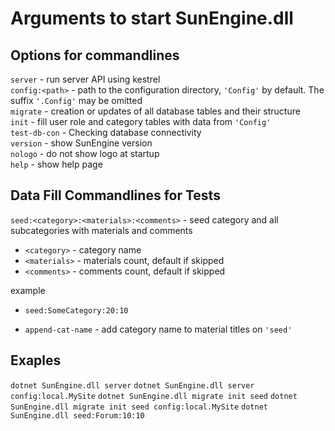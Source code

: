 # Arguments to start SunEngine.dll

## Options for commandlines

`server` - run server API using kestrel  
`config:<path>` - path to the configuration directory, `'Config'` by default. The suffix `'.Config'` may be omitted  
`migrate` - creation or updates of all database tables and their structure  
`init` - fill user role and category tables with data from `'Config'`  
`test-db-con` - Checking database connectivity  
`version` - show SunEngine version  
`nologo` - do not show logo at startup  
`help` - show help page


##  Data Fill Commandlines for Tests

`seed:<category>:<materials>:<comments>` - seed category and all subcategories with materials and comments
- `<category>` - category name
- `<materials>` - materials count, default if skipped
- `<comments>` - comments count, default if skipped

example
- `seed:SomeCategory:20:10`
                        
- `append-cat-name` - add category name to material titles on `'seed'`


## Exaples

`dotnet SunEngine.dll server`
`dotnet SunEngine.dll server config:local.MySite`
`dotnet SunEngine.dll migrate init seed`
`dotnet SunEngine.dll migrate init seed config:local.MySite`
`dotnet SunEngine.dll seed:Forum:10:10`
